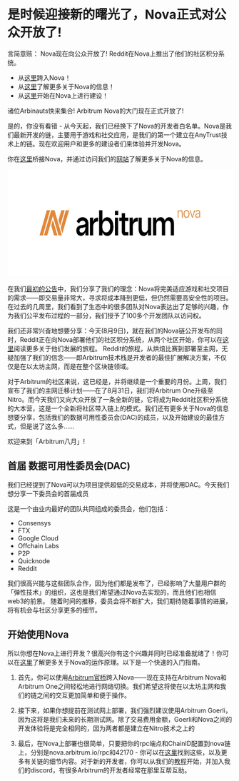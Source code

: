 # 是时候迎接新的曙光了，Nova正式对公众开放了!
言简意赅： Nova现在向公众开放了! Reddit在Nova上推出了他们的社区积分系统。

- 从[这里](https://bridge.arbitrum.io/?l2ChainId=42161)跨入Nova！
- 从[这里](https://nova.arbitrum.io/)了解更多关于Nova的信息！
- 从[这里](https://developer.offchainlabs.com/docs/Public_Chains)开始在Nova上进行建设！

诸位Arbinauts快来集合! Arbitrum Nova的大门现在正式开放了!

是的，你没有看错 - 从今天起，我们已经换下了Nova的开发者白名单。Nova是我们最新开发的链，主要用于游戏和社交应用，是我们的第一个建立在AnyTrust技术上的链。现在欢迎用户和更多的建设者们来体验并开发Nova。

你在[这里](https://bridge.arbitrum.io/?l2ChainId=42170)桥接Nova，并通过访问我们的[网站](https://nova.arbitrum.io/)了解更多关于Nova的信息。

<p align="center">
  <img width="650" height="240" src= "../img/nova.png" />
</p>

在我们[最初的公告](https://medium.com/offchainlabs/introducing-nova-arbitrum-anytrust-mainnet-is-open-for-developers-9a54692f345e)中，我们分享了我们的理念：Nova将完美适应游戏和社交项目的需求——即交易量非常大，寻求将成本降到更低，但仍然需要高安全性的项目。在过去的几周里，我们看到了生态中的很多团队对Nova表达出了足够的兴趣，作为我们公平发布过程的一部分，我们授予了100多个开发团队以访问权。

我们还非常兴奋地想要分享：今天(8月9日)，就在我们的Nova链公开发布的同时，Reddit正在向Nova部署他们的社区积分系统，从两个社区开始，你可以在[这里](https://www.prnewswire.com/news-releases/offchain-labs-works-with-reddit-to-bring-community-points-to-the-ethereum-mainnet-301602509.html)阅读更多关于他们发展的旅程。
Reddit的旅程，从烘焙比赛到部署至主网，无疑加强了我们的信念——即Arbitrum技术栈是开发者的最佳扩展解决方案，不仅仅是在以太坊主网，而是在整个区块链领域。

对于Arbitrum的社区来说，这已经是，并将继续是一个重要的月份。上周，我们宣布了我们的主网迁移计划——在了8月31日，我们将Arbitrum One升级至Nitro。而今天我们又向大众开放了一条全新的链，它将成为Reddit社区积分系统的大本营，这是一个全新将社区带入链上的模式。我们还有更多关于Nova的信息想要分享，包括我们的数据可用性委员会(DAC)的成员，以及开始建设的最佳方式，但是说了这么多......

欢迎来到「Arbitrum八月」!

## 首届 数据可用性委员会(DAC)
我们已经提到了Nova可以为项目提供超低的交易成本，并将使用DAC。今天我们想分享一下委员会的首届成员

这是一个由业内最好的团队共同组成的委员会，他们包括：
- Consensys
- FTX
- Google Cloud
- Offchain Labs
- P2P
- Quicknode
- Reddit

我们很高兴能与这些团队合作，因为他们都是发布了，已经影响了大量用户群的「弹性技术」的组织，这也是我们希望通过Nova去实现的，而且他们也相信web3的前景。 随着时间的推移，委员会将不断扩大，我们期待随着事情的进展，将有机会与社区分享更多的细节。

## 开始使用Nova
所以你想在Nova上进行开发？很高兴你有这个兴趣并同时已经准备就绪了！你可以在[这里](https://nova.arbitrum.io/)了解更多关于Nova的运作原理。以下是一个快速的入门指南。

1. 首先，你可以使用[Arbitrum官桥](https://bridge.arbitrum.io)跨入Nova——现在支持在Arbitrum Nova和Arbitrum One之间轻松地进行网络切换。我们希望这将使在以太坊主网和我们的链之间的交互更加简单和便于操作。

2. 接下来，如果你想提前在测试网上部署，我们强烈建议使用Arbitrum Goerli，因为这将是我们未来的长期测试网。除了交易费用金额，Goerli和Nova之间的开发体验将是完全相同的，因为两者都是建立在Nitro技术之上的

3. 最后，在Nova上部署也很简单，只要把你的rpc端点和ChainID配置到nova链上，分别是nova.arbitrum.io/rpc和42170 - 你可以在[这里](https://developer.offchainlabs.com/docs/Public_Chains)找到这些，以及更多有关链的细节内容。对于新的开发者，你可以从我们的[教程](https://developer.offchainlabs.com/docs/Tutorials)开始，并加入我们的discord，有很多Arbitrum的开发者经常在那里互帮互助。
